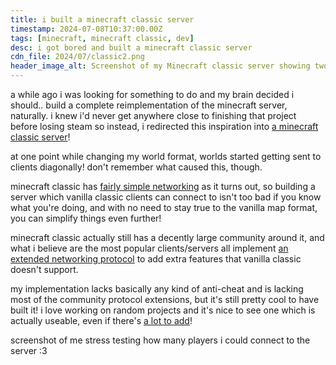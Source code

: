 ```yaml
---
title: i built a minecraft classic server
timestamp: 2024-07-08T10:37:00.00Z
tags: [minecraft, minecraft classic, dev]
desc: i got bored and built a minecraft classic server
cdn_file: 2024/07/classic2.png
header_image_alt: Screenshot of my Minecraft classic server showing two players standing in front of a stack of blocks.
---
```


a while ago i was looking for something to do and my brain decided i should.. build a complete reimplementation of the minecraft server, naturally. i knew i'd never get anywhere close to finishing that project before losing steam so instead, i redirected this inspiration into [a minecraft classic server](https://github.com/zyllian/classics)!

<wd-partial t="blog/blog-image.tera" class="float-left w50" src="cdn$2024/07/classic1.png">
	at one point while changing my world format, worlds started getting sent to clients diagonally! don't remember what caused this, though.
</wd-partial>
<!-- <md class="float-left w50" type="blog-image" src="cdn$2024/07/classic1.png" content="at one point while changing my world format, worlds started getting sent to clients diagonally! don't remember what caused this, though."></md> -->

minecraft classic has [fairly simple networking](https://wiki.vg/Classic_Protocol) as it turns out, so building a server which vanilla classic clients can connect to isn't too bad if you know what you're doing, and with no need to stay true to the vanilla map format, you can simplify things even further!

minecraft classic actually still has a decently large community around it, and what i believe are the most popular clients/servers all implement [an extended networking protocol](https://wiki.vg/Classic_Protocol_Extension) to add extra features that vanilla classic doesn't support.

my implementation lacks basically any kind of anti-cheat and is lacking most of the community protocol extensions, but it's still pretty cool to have built it! i love working on random projects and it's nice to see one which is actually useable, even if there's [a lot to add](https://zyllian/classics/issues)!

<wd-partial t="blog/blog-image.tera" src="cdn$2024/07/classic3.png">
	screenshot of me stress testing how many players i could connect to the server :3
</wd-partial>
<!-- <md type="blog-image" src="cdn$2024/07/classic3.png" content="screenshot of me stress testing how many players i could connect to the server :3"></md> -->

